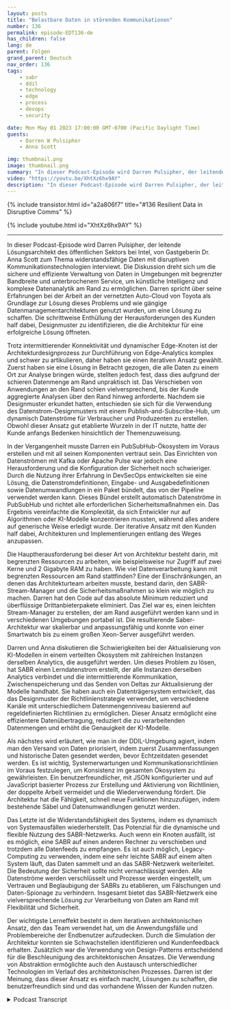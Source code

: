 ```yaml
---
layout: posts
title: "Belastbare Daten in störenden Kommunikationen"
number: 136
permalink: episode-EDT136-de
has_children: false
lang: de
parent: Folgen
grand_parent: Deutsch
nav_order: 136
tags:
    - sabr
    - ddil
    - technology
    - edge
    - process
    - devops
    - security

date: Mon May 01 2023 17:00:00 GMT-0700 (Pacific Daylight Time)
guests:
    - Darren W Pulsipher
    - Anna Scott

img: thumbnail.png
image: thumbnail.png
summary: "In dieser Podcast-Episode wird Darren Pulsipher, der leitende Lösungsarchitekt von Intel für den öffentlichen Sektor, von Gastgeberin Dr. Anna Scott zum Thema widerstandsfähige Daten mit störenden Kommunikationstechnologien interviewt."
video: "https://youtu.be/XhtXz6hx9AY"
description: "In dieser Podcast-Episode wird Darren Pulsipher, der leitende Lösungsarchitekt von Intel für den öffentlichen Sektor, von Gastgeberin Dr. Anna Scott zum Thema widerstandsfähige Daten mit störenden Kommunikationstechnologien interviewt."
---
```


<div>
{% include transistor.html id="a2a806f7" title="#136 Resilient Data in Disruptive Comms" %}

{% include youtube.html id="XhtXz6hx9AY" %}
</div>

---

In dieser Podcast-Episode wird Darren Pulsipher, der leitende Lösungsarchitekt des öffentlichen Sektors bei Intel, von Gastgeberin Dr. Anna Scott zum Thema widerstandsfähige Daten mit disruptiven Kommunikationstechnologien interviewt. Die Diskussion dreht sich um die sichere und effiziente Verwaltung von Daten in Umgebungen mit begrenzter Bandbreite und unterbrochenem Service, um künstliche Intelligenz und komplexe Datenanalytik am Rand zu ermöglichen. Darren spricht über seine Erfahrungen bei der Arbeit an der vernetzten Auto-Cloud von Toyota als Grundlage zur Lösung dieses Problems und wie gängige Datenmanagementarchitekturen genutzt wurden, um eine Lösung zu schaffen. Die schrittweise Enthüllung der Herausforderungen des Kunden half dabei, Designmuster zu identifizieren, die die Architektur für eine erfolgreiche Lösung öffneten.

Trotz intermittierender Konnektivität und dynamischer Edge-Knoten ist der Architekturdesignprozess zur Durchführung von Edge-Analytics komplex und schwer zu artikulieren, daher haben sie einen iterativen Ansatz gewählt. Zuerst haben sie eine Lösung in Betracht gezogen, die alle Daten zu einem Ort zur Analyse bringen würde, stellten jedoch fest, dass dies aufgrund der schieren Datenmenge am Rand unpraktisch ist. Das Verschieben von Anwendungen an den Rand schien vielversprechend, bis der Kunde aggregierte Analysen über den Rand hinweg anforderte. Nachdem sie Designmuster erkundet hatten, entschieden sie sich für die Verwendung des Datenstrom-Designmusters mit einem Publish-and-Subscribe-Hub, um dynamisch Datenströme für Verbraucher und Produzenten zu erstellen. Obwohl dieser Ansatz gut etablierte Wurzeln in der IT nutzte, hatte der Kunde anfangs Bedenken hinsichtlich der Themenzuweisung.

In der Vergangenheit musste Darren ein PubSubHub-Ökosystem im Voraus erstellen und mit all seinen Komponenten vertraut sein. Das Einrichten von Datenströmen mit Kafka oder Apache Pulse war jedoch eine Herausforderung und die Konfiguration der Sicherheit noch schwieriger. Durch die Nutzung ihrer Erfahrung in DevSecOps entwickelten sie eine Lösung, die Datenstromdefinitionen, Eingabe- und Ausgabedefinitionen sowie Datenumwandlungen in ein Paket bündelt, das von der Pipeline verwendet werden kann. Dieses Bündel erstellt automatisch Datenströme in PubSubHub und richtet alle erforderlichen Sicherheitsmaßnahmen ein. Das Ergebnis vereinfachte die Komplexität, da sich Entwickler nur auf Algorithmen oder KI-Modelle konzentrieren mussten, während alles andere auf generische Weise erledigt wurde. Der iterative Ansatz mit den Kunden half dabei, Architekturen und Implementierungen entlang des Weges anzupassen.

Die Hauptherausforderung bei dieser Art von Architektur besteht darin, mit begrenzten Ressourcen zu arbeiten, wie beispielsweise nur Zugriff auf zwei Kerne und 2 Gigabyte RAM zu haben. Wie viel Datenverarbeitung kann mit begrenzten Ressourcen am Rand stattfinden? Eine der Einschränkungen, an denen das Architekturteam arbeiten musste, bestand darin, den SABR-Stream-Manager und die Sicherheitsmaßnahmen so klein wie möglich zu machen. Darren hat den Code auf das absolute Minimum reduziert und überflüssige Drittanbieterpakete eliminiert. Das Ziel war es, einen leichten Stream-Manager zu erstellen, der am Rand ausgeführt werden kann und in verschiedenen Umgebungen portabel ist. Die resultierende Saber-Architektur war skalierbar und anpassungsfähig und konnte von einer Smartwatch bis zu einem großen Xeon-Server ausgeführt werden.

Darren und Anna diskutieren die Schwierigkeiten bei der Aktualisierung von KI-Modellen in einem verteilten Ökosystem mit zahlreichen Instanzen derselben Analytics, die ausgeführt werden. Um dieses Problem zu lösen, hat SABR einen Lerndatenstrom erstellt, der alle Instanzen derselben Analytics verbindet und die intermittierende Kommunikation, Zwischenspeicherung und das Senden von Deltas zur Aktualisierung der Modelle handhabt. Sie haben auch ein Datenträgersystem entwickelt, das das Designmuster der Richtlinienstrategie verwendet, um verschiedene Kanäle mit unterschiedlichem Datenmengenniveau basierend auf regeldefinierten Richtlinien zu ermöglichen. Dieser Ansatz ermöglicht eine effizientere Datenübertragung, reduziert die zu verarbeitenden Datenmengen und erhöht die Genauigkeit der KI-Modelle.

Als nächstes wird erläutert, wie man in der DDIL-Umgebung agiert, indem man den Versand von Daten priorisiert, indem zuerst Zusammenfassungen und historische Daten gesendet werden, bevor Echtzeitdaten gesendet werden. Es ist wichtig, Systemerwartungen und Kommunikationsrichtlinien im Voraus festzulegen, um Konsistenz im gesamten Ökosystem zu gewährleisten. Ein benutzerfreundlicher, mit JSON konfigurierter und auf JavaScript basierter Prozess zur Erstellung und Aktivierung von Richtlinien, der doppelte Arbeit vermeidet und die Wiederverwendung fördert. Die Architektur hat die Fähigkeit, schnell neue Funktionen hinzuzufügen, indem bestehende Säbel und Datenumwandlungen genutzt werden.

Das Letzte ist die Widerstandsfähigkeit des Systems, indem es dynamisch von Systemausfällen wiederherstellt. Das Potenzial für die dynamische und flexible Nutzung des SABR-Netzwerks. Auch wenn ein Knoten ausfällt, ist es möglich, eine SABR auf einen anderen Rechner zu verschieben und trotzdem alle Datenfeeds zu empfangen. Es ist auch möglich, Legacy-Computing zu verwenden, indem eine sehr leichte SABR auf einem alten System läuft, das Daten sammelt und an das SABR-Netzwerk weiterleitet. Die Bedeutung der Sicherheit sollte nicht vernachlässigt werden. Alle Datenströme werden verschlüsselt und Prozesse werden eingestellt, um Vertrauen und Beglaubigung der SABRs zu etablieren, um Fälschungen und Daten-Spionage zu verhindern. Insgesamt bietet das SABR-Netzwerk eine vielversprechende Lösung zur Verarbeitung von Daten am Rand mit Flexibilität und Sicherheit.

Der wichtigste Lerneffekt besteht in dem iterativen architektonischen Ansatz, den das Team verwendet hat, um die Anwendungsfälle und Problembereiche der Endbenutzer aufzudecken. Durch die Simulation der Architektur konnten sie Schwachstellen identifizieren und Kundenfeedback erhalten. Zusätzlich war die Verwendung von Design-Patterns entscheidend für die Beschleunigung des architektonischen Ansatzes. Die Verwendung von Abstraktion ermöglichte auch den Austausch unterschiedlicher Technologien im Verlauf des architektonischen Prozesses. Darren ist der Meinung, dass dieser Ansatz es einfach macht, Lösungen zu schaffen, die benutzerfreundlich sind und das vorhandene Wissen der Kunden nutzen.



<details>
<summary> Podcast Transcript </summary>

<p></p>

</details>
